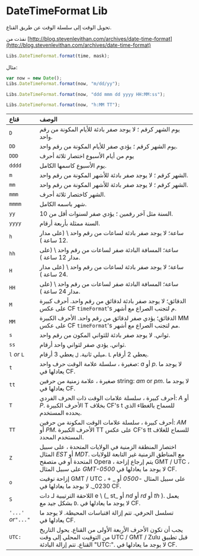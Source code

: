 # DateTimeFormat Lib

تحويل الوقت إلى سلسلة الوقت عن طريق القناع.

نفذت من 
[http://blog.stevenlevithan.com/archives/date-time-format](http://blog.stevenlevithan.com/archives/date-time-format)

```javascript
Libs.DateTimeFormat.format(time, mask);
```

مثال:

```javascript
var now = new Date();
Libs.DateTimeFormat.format(now, "m/dd/yy");

Libs.DateTimeFormat.format(now, "ddd mmm dd yyyy HH:MM:ss");

Libs.DateTimeFormat.format(now, "h:MM TT");

```



| قناع | الوصف |
| :--- | :--- |
| `D` | يوم الشهر كرقم ؛ لا يوجد صفر بادئة للأيام المكونة من رقم واحد. |
| `DD` | يوم الشهر كرقم ؛ يؤدي صفر للأيام المكونة من رقم واحد. |
| `DDD` | يوم من أيام الأسبوع اختصار ثلاثة أحرف |
| `dddd` | يوم الأسبوع كاسمها الكامل. |
| `m` | الشهر كرقم ؛ لا يوجد صفر بادئة للأشهر المكونة من رقم واحد. |
| `mm` | الشهر كرقم ؛ لا يوجد صفر بادئة للأشهر المكونة من رقم واحد. |
| `mmm` | الشهر كاختصار ثلاثة أحرف. |
| `mmmm` | شهر باسمه الكامل. |
| `yy` | السنة مثل آخر رقمين ؛ يؤدي صفر لسنوات أقل من 10. |
| `yyyy` | السنة ممثلة بأربعة أرقام. |
| `h` | ساعة؛ لا يوجد صفر بادئة لساعات من رقم واحد \ (على مدار 12 ساعة \). |
| `hh` | ساعة؛ المسافة البادئة صفر لساعات من رقم واحد \ (على مدار 12 ساعة \). |
| `H` | ساعة؛ لا يوجد صفر بادئة لساعات من رقم واحد \ (على مدار 24 ساعة \). |
| `HH` | ساعة؛ المسافة البادئة صفر لساعات من رقم واحد \ (على مدار 24 ساعة \). |
| `M` | الدقائق؛ لا يوجد صفر بادئة لدقائق من رقم واحد. أحرف كبيرة على عكس CF `timeFormat`'s م لتجنب الصراع مع أشهر. |
| `MM` | الدقائق؛ يؤدي صفر لدقائق من رقم واحد. الأحرف الكبيرة MM على عكس CF `timeFormat`'s مم لتجنب الصراع مع أشهر. |
| `s` | ثواني. لا يوجد صفر بادئة للثواني المكون من رقم واحد. |
| `ss` | ثواني. يؤدي صفر لثواني واحد أرقام. |
| `l` _or_ `L` | ميلي ثانية. `ل` يعطي 3 أرقام. `L` يعطي 2 أرقام. |
| `t` | صغيرة ، سلسلة علامة الوقت حرف واحد: _a_ أو _p_. لا يوجد ما يعادلها في CF. |
| `tt` | صغيرة ، علامة زمنية من حرفين string: _am_ or _pm_. لا يوجد ما يعادلها في CF. |
| `T` | أحرف كبيرة ، سلسلة علامات الوقت ذات الحرف الفردي: _A_ أو _P_. الأحرف الكبيرة T بخلاف CF's t للسماح بالغطاء الذي يحدده المستخدم. |
| `TT` | أحرف كبيرة ، سلسلة علامات الوقت المكونة من حرفين: _AM_ أو _PM_. الأحرف الكبيرة TT على عكس CF's tt للسماح للغلاف المستخدم المحدد. |
| `Z` | اختصار المنطقة الزمنية في الولايات المتحدة ، على سبيل المثال _EST_ أو _MDT_. مع المناطق الزمنية غير التابعة للولايات المتحدة أو في متصفح Opera ، يتم إرجاع إزاحة GMT / UTC ، على سبيل المثال _GMT-0500_ لا يوجد ما يعادلها في CF. |
| `o` | إزاحة توقيت GMT / UTC ، على سبيل المثال _-0500_ أو _ + 0230_. لا يوجد ما يعادلها في CF. |
| `S` | اللاحقة الترتيبية لـ دات e \ (_ st_ أو _nd_ أو _rd_ أو _th_ \). يعمل بشكل جيد مع `D`. لا يوجد ما يعادلها في CF. |
| `'...'` _or_` "..." `| تسلسل الحرفي. تتم إزالة اقتباسات المحيطة. لا يوجد ما يعادلها في CF. |
| `UTC:` | يجب أن تكون الأحرف الأربعة الأولى من القناع. يحول التاريخ من التوقيت المحلي إلى وقت UTC / GMT / Zulu قبل تطبيق القناع. تتم إزالة البادئة "UTC:". لا يوجد ما يعادلها في CF. |



